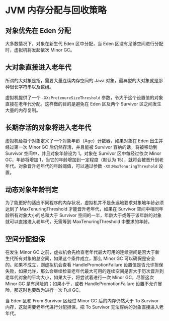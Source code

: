 # JVM 内存分配与回收策略

## 对象优先在 Eden 分配

大多数情况下，对象在新生代 Eden 区中分配，当 Eden 区没有足够空间进行分配时，虚拟机将发起依次 Minor GC。

## 大对象直接进入老年代

所谓的大对象是指，需要大量连续内存空间的 Java 对象，最典型的大对象就是那种很长字符串以及数组。

虚拟机提供了一个 `-XX:PretenureSizeThreshold` 参数，令大于这个设置值的对象直接在老年代分配。这样做的目的是避免在 Eden 区及两个 Survivor 区之间发生大量的内存复制。

## 长期存活的对象将进入老年代

虚拟机给每个对象定义了一个对象年龄（Age）计数器，如果对象在 Eden 出生并经过第一次 Minor GC 后仍然存活，并且能被 Survivor 容纳的话，将被移动到 Survivor 空间中，并且对象年龄设为 1。对象在 Survivor 区中每经过依次 Minor GC，年龄将增加 1，当它的年龄增加到一定程度（默认为 15），就将会被晋升到老年代。对象晋升老年代的年龄阈值，可以通过参数 `-XX:MaxTenuringThreshold` 设置。

## 动态对象年龄判定

为了能更好的适应不同程序的内存状况，虚拟机并不是永远地要求对象地年龄必须达到了 MaxTenuringThreshold 才能晋升老年代，如果在 Survivor 空间中相同年龄所有对象大小的总和大于 Survivor 空间的一半，年龄大于或等于该年龄的对象就可以直接进入老年代，无需等到 MaxTenuringThreshold 中要求的年龄。

## 空间分配担保

在发生 Minor GC 之前，虚拟机会先检查老年代最大可用的连续空间是否大于新生代所有对象的总空间，如果这个条件成立，那么 Minor GC 可以确保是安全的。如果不成立，则虚拟机会查看 HandlePromotionFailure 设置值是否允许担保失败，如果允许，那么会继续检查老年代最大可用的连续空间是否大于历次晋升到老年代对象的平均大小，如果大于，将尝试着进行一次 Minor GC，尽管这次 Minor GC 是有风险的；如果小于，或者 HandlePromotionFailure 设置不允许冒险，那这时也要改为进行一次 Full GC。

当 Eden 区和 From Survivor 区经过 Minor GC 后的内存仍然大于 To Survivor 内存，这就需要老年代进行分配担保，把 To Survivor 无法容纳的对象直接进入老年代。 